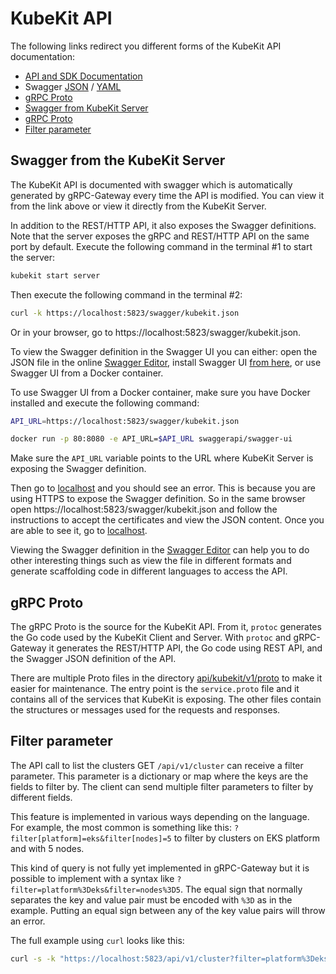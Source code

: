 # KubeKit API

The following links redirect you different forms of the KubeKit API documentation:

- [API and SDK Documentation](https://github.com/pages/kubekit/kubekit/kkas/api.html)
- Swagger [JSON](../../api/kubekit/v1/swagger/service.swagger.json) / [YAML](./swagger.yaml)
- [gRPC Proto](../../api/kubekit/v1/proto/) 
- [Swagger from KubeKit Server](#swagger-from-kubekit-server)
- [gRPC Proto](#grpc-proto)
- [Filter parameter](#filter-parameter)

## Swagger from the KubeKit Server

The KubeKit API is documented with swagger which is automatically generated by gRPC-Gateway every time  the API is modified. You can view it from the link above or view it directly from the KubeKit Server.

In addition to the REST/HTTP API, it also exposes the Swagger definitions. Note that the server exposes the gRPC and REST/HTTP API on the same port by default. Execute the following command in the terminal #1 to start the server:

```bash
kubekit start server
```

Then execute the following command in the terminal #2:

```bash
curl -k https://localhost:5823/swagger/kubekit.json
```

Or in your browser, go to  https://localhost:5823/swagger/kubekit.json.

To view the Swagger definition in the Swagger UI you can either: open the JSON file in the online [Swagger Editor](http://editor.swagger.io/#/), install Swagger UI [from here](https://github.com/swagger-api/swagger-ui), or use Swagger UI from a Docker container.

To use Swagger UI from a Docker container, make sure you have Docker installed and execute the following command:

```bash
API_URL=https://localhost:5823/swagger/kubekit.json

docker run -p 80:8080 -e API_URL=$API_URL swaggerapi/swagger-ui
```

Make sure the `API_URL` variable points to the URL where KubeKit Server is exposing the Swagger definition.

Then go to [localhost](http://localhost/) and you should see an error. This is because you are using HTTPS to expose the Swagger definition. So in the same browser open https://localhost:5823/swagger/kubekit.json and follow the instructions to accept the certificates and view the JSON content. Once you are able to see it, go to [localhost](http://localhost).

Viewing the Swagger definition in the [Swagger Editor](http://editor.swagger.io/#/) can help you to do other interesting things such as view the file in different formats and generate scaffolding code in different languages to access the API.

## gRPC Proto

The gRPC Proto is the source for the KubeKit API. From it, `protoc` generates the Go code used by the KubeKit Client and Server. With `protoc` and gRPC-Gateway it generates the REST/HTTP API, the Go code using REST API, and the Swagger JSON definition of the API.

There are multiple Proto files in the directory [api/kubekit/v1/proto](../../api/kubekit/v1/proto) to make it easier for maintenance. The entry point is the `service.proto` file and it contains all of the services that KubeKit is exposing. The other files contain the structures or messages used for the requests and responses.

## Filter parameter 

The API call to list the clusters GET `/api/v1/cluster` can receive a filter parameter. This parameter is a dictionary or map where the keys are the fields to filter by. The client can send multiple filter parameters to filter by different fields. 

This feature is implemented in various ways depending on the language. For example, the most common is something like this: `?filter[platform]=eks&filter[nodes]=5` to filter by clusters on EKS platform and with 5 nodes.

This kind of query is not fully yet implemented in gRPC-Gateway but it is possible to implement with a syntax like `?filter=platform%3Deks&filter=nodes%3D5`. The equal sign that normally separates the key and value pair must be encoded with `%3D` as in the example. Putting an equal sign between any of the key value pairs will throw an error.

The full example using `curl` looks like this:

```bash
curl -s -k "https://localhost:5823/api/v1/cluster?filter=platform%3Deks&filter=nodes%3D5" | jq
```





